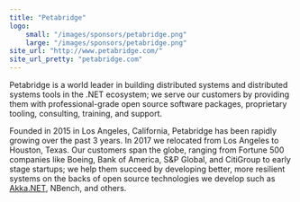 ```yaml
---
title: "Petabridge"
logo:
    small: "/images/sponsors/petabridge.png"
    large: "/images/sponsors/petabridge.png"
site_url: "http://www.petabridge.com/"
site_url_pretty: "petabridge.com"
---
```


Petabridge is a world leader in building distributed systems and distributed systems tools in the .NET ecosystem; we serve our customers by providing them with professional-grade open source software packages, proprietary tooling, consulting, training, and support.

Founded in 2015 in Los Angeles, California, Petabridge has been rapidly growing over the past 3 years. In 2017 we relocated from Los Angeles to Houston, Texas. Our customers span the globe, ranging from Fortune 500 companies like Boeing, Bank of America, S&P Global, and CitiGroup to early stage startups; we help them succeed by developing better, more resilient systems on the backs of open source technologies we develop such as [Akka.NET](http://getakka.net/), NBench, and others.

